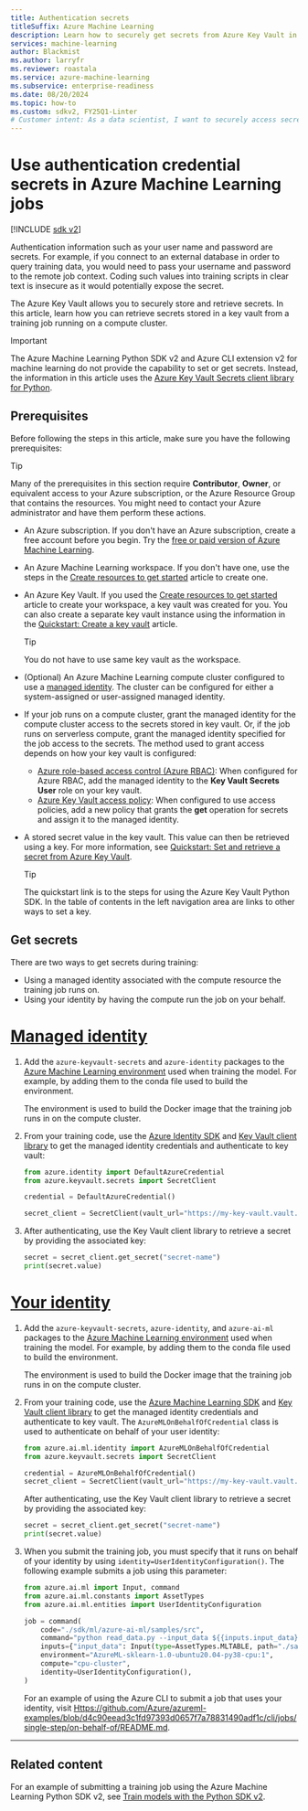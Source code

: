 ```yaml
---
title: Authentication secrets
titleSuffix: Azure Machine Learning
description: Learn how to securely get secrets from Azure Key Vault in your training jobs by using the Key Vault Secrets client library.
services: machine-learning
author: Blackmist
ms.author: larryfr
ms.reviewer: roastala
ms.service: azure-machine-learning
ms.subservice: enterprise-readiness
ms.date: 08/20/2024
ms.topic: how-to
ms.custom: sdkv2, FY25Q1-Linter
# Customer intent: As a data scientist, I want to securely access secrets from Azure Key Vault in my training jobs so that I can use them in my training scripts.
---
```


# Use authentication credential secrets in Azure Machine Learning jobs

[!INCLUDE [sdk v2](includes/machine-learning-sdk-v2.md)]

Authentication information such as your user name and password are secrets. For example, if you connect to an external database in order to query training data, you would need to pass your username and password to the remote job context. Coding such values into training scripts in clear text is insecure as it would potentially expose the secret.

The Azure Key Vault allows you to securely store and retrieve secrets. In this article, learn how you can retrieve secrets stored in a key vault from a training job running on a compute cluster.

> [!IMPORTANT]
> The Azure Machine Learning Python SDK v2 and Azure CLI extension v2 for machine learning do not provide the capability to set or get secrets. Instead, the information in this article uses the [Azure Key Vault Secrets client library for Python](/python/api/overview/azure/keyvault-secrets-readme).

## Prerequisites

Before following the steps in this article, make sure you have the following prerequisites:

> [!TIP]
> Many of the prerequisites in this section require __Contributor__, __Owner__, or equivalent access to your Azure subscription, or the Azure Resource Group that contains the resources. You might need to contact your Azure administrator and have them perform these actions.

* An Azure subscription. If you don't have an Azure subscription, create a free account before you begin. Try the [free or paid version of Azure Machine Learning](https://azure.microsoft.com/free/).
 
* An Azure Machine Learning workspace. If you don't have one, use the steps in the [Create resources to get started](quickstart-create-resources.md) article to create one.

* An Azure Key Vault. If you used the [Create resources to get started](quickstart-create-resources.md) article to create your workspace, a key vault was created for you. You can also create a separate key vault instance using the information in the [Quickstart: Create a key vault](/azure/key-vault/general/quick-create-portal) article.

    > [!TIP]
    > You do not have to use same key vault as the workspace.

* (Optional) An Azure Machine Learning compute cluster configured to use a [managed identity](how-to-create-attach-compute-cluster.md?tabs=azure-studio#set-up-managed-identity). The cluster can be configured for either a system-assigned or user-assigned managed identity.

* If your job runs on a compute cluster, grant the managed identity for the compute cluster access to the secrets stored in key vault. Or, if the job runs on serverless compute, grant the managed identity specified for the job access to the secrets. The method used to grant access depends on how your key vault is configured:

    * [Azure role-based access control (Azure RBAC)](/azure/key-vault/general/rbac-guide): When configured for Azure RBAC, add the managed identity to the __Key Vault Secrets User__ role on your key vault.
    * [Azure Key Vault access policy](/azure/key-vault/general/assign-access-policy): When configured to use access policies, add a new policy that grants the __get__ operation for secrets and assign it to the managed identity.

* A stored secret value in the key vault. This value can then be retrieved using a key. For more information, see [Quickstart: Set and retrieve a secret from Azure Key Vault](/azure/key-vault/secrets/quick-create-python).

    > [!TIP]
    > The quickstart link is to the steps for using the Azure Key Vault Python SDK. In the table of contents in the left navigation area are links to other ways to set a key.

## Get secrets

There are two ways to get secrets during training:

- Using a managed identity associated with the compute resource the training job runs on.
- Using your identity by having the compute run the job on your behalf.

# [Managed identity](#tab/managed)

1. Add the `azure-keyvault-secrets` and `azure-identity` packages to the [Azure Machine Learning environment](concept-environments.md) used when training the model. For example, by adding them to the conda file used to build the environment.

    The environment is used to build the Docker image that the training job runs in on the compute cluster.

1. From your training code, use the [Azure Identity SDK](/python/api/overview/azure/identity-readme) and [Key Vault client library](/python/api/overview/azure/keyvault-secrets-readme) to get the managed identity credentials and authenticate to key vault:

    ```python
    from azure.identity import DefaultAzureCredential
    from azure.keyvault.secrets import SecretClient

    credential = DefaultAzureCredential()

    secret_client = SecretClient(vault_url="https://my-key-vault.vault.azure.net/", credential=credential)
    ```

1. After authenticating, use the Key Vault client library to retrieve a secret by providing the associated key:

    ```python
    secret = secret_client.get_secret("secret-name")
    print(secret.value)
    ```

# [Your identity](#tab/user)

1. Add the `azure-keyvault-secrets`, `azure-identity`, and `azure-ai-ml` packages to the [Azure Machine Learning environment](concept-environments.md) used when training the model. For example, by adding them to the conda file used to build the environment.

    The environment is used to build the Docker image that the training job runs in on the compute cluster.

1. From your training code, use the [Azure Machine Learning SDK](/python/api/overview/azure/ai-ml-readme) and [Key Vault client library](/python/api/overview/azure/keyvault-secrets-readme) to get the managed identity credentials and authenticate to key vault. The `AzureMLOnBehalfOfCredential` class is used to authenticate on behalf of your user identity:

    ```python
    from azure.ai.ml.identity import AzureMLOnBehalfOfCredential
    from azure.keyvault.secrets import SecretClient

    credential = AzureMLOnBehalfOfCredential()
    secret_client = SecretClient(vault_url="https://my-key-vault.vault.azure.net/", credential=credential)
    ```

    After authenticating, use the Key Vault client library to retrieve a secret by providing the associated key:

    ```python
    secret = secret_client.get_secret("secret-name")
    print(secret.value)
    ```

1. When you submit the training job, you must specify that it runs on behalf of your identity by using `identity=UserIdentityConfiguration()`. The following example submits a job using this parameter:

    ```python
    from azure.ai.ml import Input, command
    from azure.ai.ml.constants import AssetTypes
    from azure.ai.ml.entities import UserIdentityConfiguration

    job = command(
        code="./sdk/ml/azure-ai-ml/samples/src",
        command="python read_data.py --input_data ${{inputs.input_data}}",
        inputs={"input_data": Input(type=AssetTypes.MLTABLE, path="./sample_data")},
        environment="AzureML-sklearn-1.0-ubuntu20.04-py38-cpu:1",
        compute="cpu-cluster",
        identity=UserIdentityConfiguration(),
    )
    ```    

    For an example of using the Azure CLI to submit a job that uses your identity, visit [Https://github.com/Azure/azureml-examples/blob/d4c90eead3c1fd97393d0657f7a78831490adf1c/cli/jobs/single-step/on-behalf-of/README.md](https://github.com/Azure/azureml-examples/blob/d4c90eead3c1fd97393d0657f7a78831490adf1c/cli/jobs/single-step/on-behalf-of/README.md).

---

## Related content

For an example of submitting a training job using the Azure Machine Learning Python SDK v2, see [Train models with the Python SDK v2](how-to-train-sdk.md).
